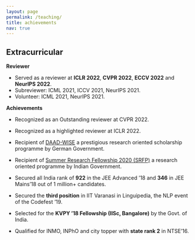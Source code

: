 ```yaml
---
layout: page
permalink: /teaching/
title: achievements
nav: true
---
```


## Extracurricular

**Reviewer**
 
  * Served as a reviewer at **ICLR 2022**, **CVPR 2022**, **ECCV 2022** and **NeurIPS 2022**.
  * Subreviewer: ICML 2021, ICCV 2021, NeurIPS 2021.
  * Volunteer: ICML 2021, NeurIPS 2021.

**Achievements**
* Recognized as an Outstanding reviewer at CVPR 2022.
* Recognized as a highlighted reviewer at ICLR 2022.
* Recipient of [DAAD-WISE](https://www2.daad.de/deutschland/stipendium/datenbank/en/21148-scholarship-database/?detail=50015295) a prestigious research oriented scholarship 
programme by German Government.

* Recipient of [Summer Research Fellowship 2020 (SRFP)](https://www.ias.ac.in/) a research oriented programme by Indian Government.

* Secured all India rank of **922** in the JEE Advanced ’18 and **346** in JEE Mains’18 out of 1 million+ candidates.

* Secured the **third position** in IIT Varanasi in Linguipedia, the NLP event of the Codefest ’19.

* Selected for the **KVPY ’18 Fellowship (IISc, Bangalore)** by the Govt. of India.

* Qualified for INMO, INPhO and city topper with **state rank 2** in NTSE’16.
